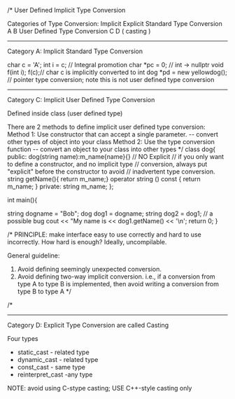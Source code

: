 /*
User Defined Implicit Type Conversion

Categories of Type Conversion:
                              Implicit      Explicit
Standard Type Conversion        A             B
User Defined Type Conversion    C             D ( casting )


*************************************************
Category A: Implicit Standard Type Conversion

char c = 'A';
int i = c; // Integral promotion
char *pc = 0; // int -> nullptr
void f(int i);
f(c);// char c is implicitly converted to int
dog *pd = new yellowdog(); // pointer type conversion; note this is not user defined type conversion

******************************************************
Category C: Implicit User Defined Type Conversion

Defined inside class (user defined type)

There are 2 methods to define implicit user defined type conversion:
Method 1: Use constructor that can accept a single parameter.
-- convert other types of object into your class
Method 2: Use the type conversion function
-- convert an object to your class into other types
*/
class dog{
public:
dog(string name):m_name{name}{} // NO Explicit
// if you only want to define a constructor, and no implicit type
// conversion, always put "explicit" before the constructor to avoid
// inadvertent type conversion.
string getName(){ return m_name;}
operator string () const { return m_name; }
private:
string m_name;
};

int main(){

string dogname = "Bob";
dog dog1 = dogname;
string dog2 = dog1; // a possible bug
cout << "My name is << dog1.getName() << '\n';
return 0;
}

/*
PRINCIPLE: make interface easy to use correctly and hard to use incorrectly.
How hard is enough? Ideally, uncompilable.

General guideline:
1. Avoid defining seemingly unexpected conversion.
2. Avoid defining two-way implicit conversion. i.e., 
if a conversion from type A to type B is implemented, then
avoid writing a conversion from type B to type A
*/

/*
******************************************************
Category D: Explicit Type Conversion are called Casting

Four types
- static_cast - related type
- dynamic_cast - related type
- const_cast - same type
- reinterpret_cast -any type

NOTE: avoid using C-stype casting; USE C++-style casting only
